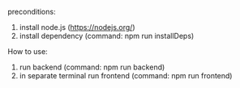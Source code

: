 preconditions:
1. install node.js (https://nodejs.org/)
2. install dependency (command: npm run installDeps)

How to use:
1. run backend (command: npm run backend)
2. in separate terminal run frontend (command: npm run frontend)